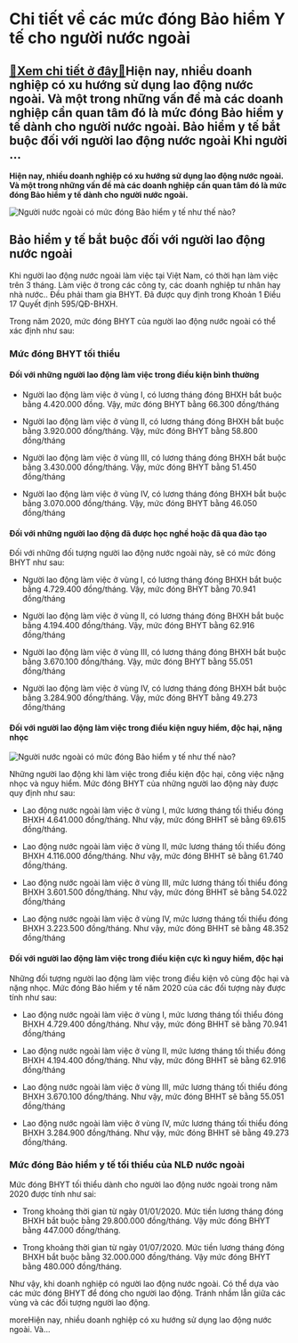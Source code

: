Chi tiết về các mức đóng Bảo hiểm Y tế cho người nước ngoài
===========================================================

[:gift:Xem chi tiết ở đây:gift:](https://hddtvn.com/chi-tiet-ve-cac-muc-dong-bao-hiem-y-te-cho-nguoi-nuoc-ngoai/)Hiện nay, nhiều doanh nghiệp có xu hướng sử dụng lao động nước ngoài. Và một trong những vấn đề mà các doanh nghiệp cần quan tâm đó là mức đóng Bảo hiểm y tế dành cho người nước ngoài. Bảo hiểm y tế bắt buộc đối với người lao động nước ngoài Khi người …
-------------------------------------------------------------------------------------------------------------------------------------------------------------------------------------------------------------------------------------------------------------

**Hiện nay, nhiều doanh nghiệp có xu hướng sử dụng lao động nước ngoài. Và một trong những vấn đề mà các doanh nghiệp cần quan tâm đó là mức đóng Bảo hiểm y tế dành cho người nước ngoài.**


![Người nước ngoài có mức đóng Bảo hiểm y tế như thế nào?](https://hddtvn.com/wp-content/uploads/2021/01/thebank_baohiemytenguoinuocngoai_1560847050.jpg)


Bảo hiểm y tế bắt buộc đối với người lao động nước ngoài
--------------------------------------------------------


Khi người lao động nước ngoài làm việc tại Việt Nam, có thời hạn làm việc trên 3 tháng. Làm việc ở trong các công ty, các doanh nghiệp tư nhân hay nhà nước.. Đều phải tham gia BHYT. Đã được quy định trong Khoản 1 Điều 17 Quyết định 595/QĐ-BHXH.


Trong năm 2020, mức đóng BHYT của người lao động nước ngoài có thể xác định như sau:


### Mức đóng BHYT tối thiểu


#### Đối với những người lao động làm việc trong điều kiện bình thường




* Người lao động làm việc ở vùng I, có lương tháng đóng BHXH bắt buộc bằng 4.420.000 đồng. Vậy, mức đóng BHYT bằng 66.300 đồng/tháng

* Người lao động làm việc ở vùng II, có lương tháng đóng BHXH bắt buộc bằng 3.920.000 đồng/tháng. Vậy, mức đóng BHYT bằng 58.800 đồng/tháng

* Người lao động làm việc ở vùng III, có lương tháng đóng BHXH bắt buộc bằng 3.430.000 đồng/tháng. Vậy, mức đóng BHYT bằng 51.450 đồng/tháng

* Người lao động làm việc ở vùng IV, có lương tháng đóng BHXH bắt buộc bằng 3.070.000 đồng/tháng. Vậy, mức đóng BHYT bằng 46.050 đồng/tháng



#### Đối với những người lao động đã được học nghề hoặc đã qua đào tạo


Đối với những đối tượng người lao động nước ngoài này, sẽ có mức đóng BHYT như sau:




* Người lao động làm việc ở vùng I, có lương tháng đóng BHXH bắt buộc bằng 4.729.400 đồng/tháng. Vậy, mức đóng BHYT bằng 70.941 đồng/tháng

* Người lao động làm việc ở vùng II, có lương tháng đóng BHXH bắt buộc bằng 4.194.400 đồng/tháng. Vậy, mức đóng BHYT bằng 62.916 đồng/tháng

* Người lao động làm việc ở vùng III, có lương tháng đóng BHXH bắt buộc bằng 3.670.100 đồng/tháng. Vậy, mức đóng BHYT bằng 55.051 đồng/tháng

* Người lao động làm việc ở vùng IV, có lương tháng đóng BHXH bắt buộc bằng 3.284.900 đồng/tháng. Vậy, mức đóng BHYT bằng 49.273 đồng/tháng



#### Đối với người lao động làm việc trong điều kiện nguy hiểm, độc hại, nặng nhọc


![Người nước ngoài có mức đóng Bảo hiểm y tế như thế nào?](https://hddtvn.com/wp-content/uploads/2021/01/banner-5-1.jpg)


Những người lao động khi làm việc trong điều kiện độc hại, công việc nặng nhọc và nguy hiểm. Mức đóng BHYT của những người lao động này được quy định như sau:




* Lao động nước ngoài làm việc ở vùng I, mức lương tháng tối thiểu đóng BHXH 4.641.000 đồng/tháng. Như vậy, mức đóng BHHT sẽ bằng 69.615 đồng/tháng.

* Lao động nước ngoài làm việc ở vùng II, mức lương tháng tối thiểu đóng BHXH 4.116.000 đồng/tháng. Như vậy, mức đóng BHHT sẽ bằng 61.740 đồng/tháng.

* Lao động nước ngoài làm việc ở vùng III, mức lương tháng tối thiểu đóng BHXH 3.601.500 đồng/tháng. Như vậy, mức đóng BHHT sẽ bằng 54.022 đồng/tháng

* Lao động nước ngoài làm việc ở vùng IV, mức lương tháng tối thiểu đóng BHXH 3.223.500 đồng/tháng. Như vậy, mức đóng BHHT sẽ bằng 48.352 đồng/tháng



#### Đối với người lao động làm việc trong điều kiện cực kì nguy hiểm, độc hại


Những đối tượng người lao động làm việc trong điều kiện vô cùng độc hại và nặng nhọc. Mức đóng Bảo hiểm y tế năm 2020 của các đối tượng này được tính như sau:




* Lao động nước ngoài làm việc ở vùng I, mức lương tháng tối thiểu đóng BHXH 4.729.400 đồng/tháng. Như vậy, mức đóng BHHT sẽ bằng 70.941 đồng/tháng

* Lao động nước ngoài làm việc ở vùng II, mức lương tháng tối thiểu đóng BHXH 4.194.400 đồng/tháng. Như vậy, mức đóng BHHT sẽ bằng 62.916 đồng/tháng

* Lao động nước ngoài làm việc ở vùng III, mức lương tháng tối thiểu đóng BHXH 3.670.100 đồng/tháng. Như vậy, mức đóng BHHT sẽ bằng 55.051 đồng/tháng

* Lao động nước ngoài làm việc ở vùng IV, mức lương tháng tối thiểu đóng BHXH 3.284.900 đồng/tháng. Như vậy, mức đóng BHHT sẽ bằng 49.273 đồng/tháng.



### Mức đóng Bảo hiểm y tế tối thiểu của NLĐ nước ngoài


Mức đóng BHYT tối thiểu dành cho người lao động nước ngoài trong năm 2020 được tính như sai:




* Trong khoảng thời gian từ ngày 01/01/2020. Mức tiền lương tháng đóng BHXH bắt buộc bằng 29.800.000 đồng/tháng. Vậy mức đóng BHYT bằng 447.000 đồng/tháng.

* Trong khoảng thời gian từ ngày 01/07/2020. Mức tiền lương tháng đóng BHXH bắt buộc bằng 32.000.000 đồng/tháng. Vậy mức đóng BHYT bằng 480.000 đồng/tháng.



Như vậy, khi doanh nghiệp có người lao động nước ngoài. Có thể dựa vào các mức đóng BHYT để đóng cho người lao động. Tránh nhầm lẫn giữa các vùng và các đối tượng người lao động.


moreHiện nay, nhiều doanh nghiệp có xu hướng sử dụng lao động nước ngoài. Và…

